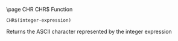\page CHR CHR$ Function
```basic
CHR$(integer-expression)
```
Returns the ASCII character represented by the integer expression

